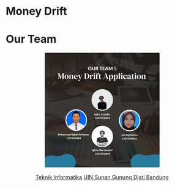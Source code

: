 # Money Drift

# Our Team
<div align='center'>

<img src="assets/KELOMPOK 5.png" width="300"/>


[Teknik Informatika](http://if.uinsgd.ac.id/) [UIN Sunan Gunung Djati Bandung](https://uinsgd.ac.id/) 

</div>
